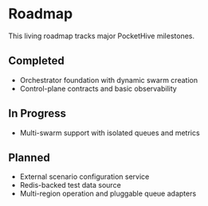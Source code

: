 # Roadmap

This living roadmap tracks major PocketHive milestones.

## Completed
- Orchestrator foundation with dynamic swarm creation
- Control-plane contracts and basic observability

## In Progress
- Multi-swarm support with isolated queues and metrics

## Planned
- External scenario configuration service
- Redis-backed test data source
- Multi-region operation and pluggable queue adapters

